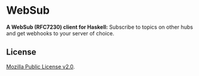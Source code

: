 # WebSub

**A WebSub (RFC7230) client for Haskell:** Subscribe to topics on other hubs
and get webhooks to your server of choice.

## License

[Mozilla Public License v2.0](LICENSE).

